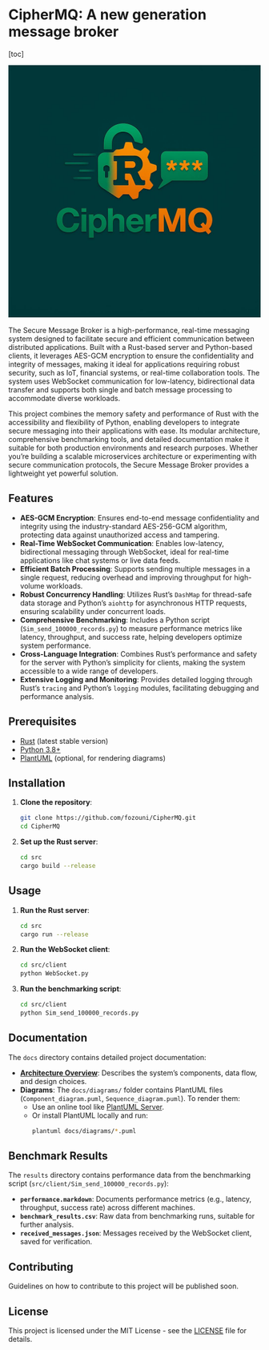 # CipherMQ: A new generation message broker

[toc]

![](.\docs\CipherMQ.jpg)



The Secure Message Broker is a high-performance, real-time messaging system designed to facilitate secure and efficient communication between distributed applications. Built with a Rust-based server and Python-based clients, it leverages AES-GCM encryption to ensure the confidentiality and integrity of messages, making it ideal for applications requiring robust security, such as IoT, financial systems, or real-time collaboration tools. The system uses WebSocket communication for low-latency, bidirectional data transfer and supports both single and batch message processing to accommodate diverse workloads.

This project combines the memory safety and performance of Rust with the accessibility and flexibility of Python, enabling developers to integrate secure messaging into their applications with ease. Its modular architecture, comprehensive benchmarking tools, and detailed documentation make it suitable for both production environments and research purposes. Whether you’re building a scalable microservices architecture or experimenting with secure communication protocols, the Secure Message Broker provides a lightweight yet powerful solution.

## Features

- **AES-GCM Encryption**: Ensures end-to-end message confidentiality and integrity using the industry-standard AES-256-GCM algorithm, protecting data against unauthorized access and tampering.
- **Real-Time WebSocket Communication**: Enables low-latency, bidirectional messaging through WebSocket, ideal for real-time applications like chat systems or live data feeds.
- **Efficient Batch Processing**: Supports sending multiple messages in a single request, reducing overhead and improving throughput for high-volume workloads.
- **Robust Concurrency Handling**: Utilizes Rust’s `DashMap` for thread-safe data storage and Python’s `aiohttp` for asynchronous HTTP requests, ensuring scalability under concurrent loads.
- **Comprehensive Benchmarking**: Includes a Python script (`Sim_send_100000_records.py`) to measure performance metrics like latency, throughput, and success rate, helping developers optimize system performance.
- **Cross-Language Integration**: Combines Rust’s performance and safety for the server with Python’s simplicity for clients, making the system accessible to a wide range of developers.
- **Extensive Logging and Monitoring**: Provides detailed logging through Rust’s `tracing` and Python’s `logging` modules, facilitating debugging and performance analysis.

## Prerequisites

- [Rust](https://www.rust-lang.org/) (latest stable version)
- [Python 3.8+](https://www.python.org/)
- [PlantUML](https://plantuml.com/) (optional, for rendering diagrams)

## Installation

1. **Clone the repository**:
   ```bash
   git clone https://github.com/fozouni/CipherMQ.git
   cd CipherMQ
   ```

2. **Set up the Rust server**:
   
   ```bash
   cd src
   cargo build --release
   ```

## Usage

1. **Run the Rust server**:
   ```bash
   cd src
   cargo run --release
   ```

2. **Run the WebSocket client**:
   ```bash
   cd src/client
   python WebSocket.py
   ```

3. **Run the benchmarking script**:
   ```bash
   cd src/client
   python Sim_send_100000_records.py
   ```

## Documentation
The `docs` directory contains detailed project documentation:
- **[Architecture Overview](./docs/architecture.markdown)**: Describes the system’s components, data flow, and design choices.
- **Diagrams**: The `docs/diagrams/` folder contains PlantUML files (`Component_diagram.puml`, `Sequence_diagram.puml`). To render them:
  - Use an online tool like [PlantUML Server](http://www.plantuml.com/plantuml).
  - Or install PlantUML locally and run:
    ```bash
    plantuml docs/diagrams/*.puml
    ```

## Benchmark Results
The `results` directory contains performance data from the benchmarking script (`src/client/Sim_send_100000_records.py`):
- **`performance.markdown`**: Documents performance metrics (e.g., latency, throughput, success rate) across different machines.
- **`benchmark_results.csv`**: Raw data from benchmarking runs, suitable for further analysis.
- **`received_messages.json`**: Messages received by the WebSocket client, saved for verification.

## Contributing
Guidelines on how to contribute to this project will be published soon.

## License
This project is licensed under the MIT License - see the [LICENSE](LICENSE) file for details.